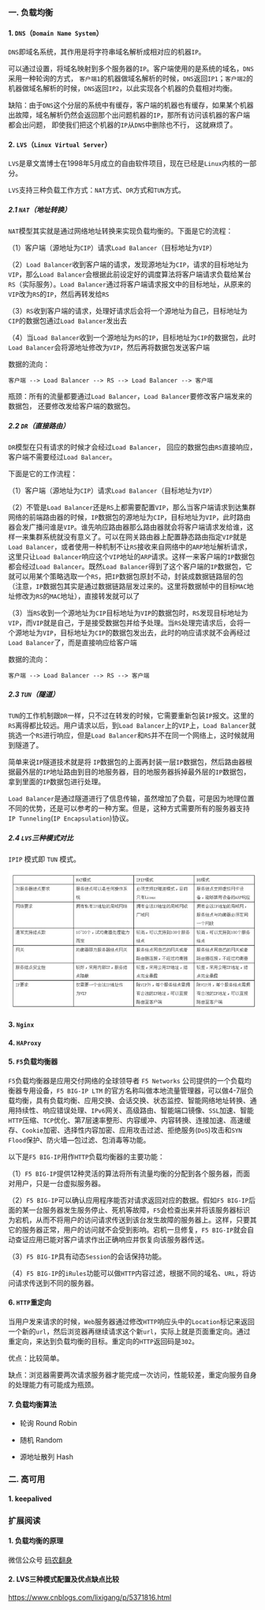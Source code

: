 ### 一. 负载均衡
#### 1. `DNS`（`Domain Name System`）
`DNS`即域名系统，其作用是将字符串域名解析成相对应的机器`IP`。

可以通过设置，将域名映射到多个服务器的`IP`。客户端使用的是系统的域名，`DNS`采用一种轮询的方式， `客户端1`的机器做域名解析的时候，`DNS`返回`IP1`；`客户端2`的机器做域名解析的时候，`DNS`返回`IP2`，以此实现各个机器的负载相对均衡。

缺陷：由于`DNS`这个分层的系统中有缓存，客户端的机器也有缓存，如果某个机器出故障，域名解析仍然会返回那个出问题机器的`IP`，那所有访问该机器的客户端都会出问题， 即使我们把这个机器的`IP`从`DNS`中删除也不行， 这就麻烦了。

#### 2. `LVS`（`Linux Virtual Server`）
`LVS`是章文嵩博士在1998年5月成立的自由软件项目，现在已经是`Linux`内核的一部分。

`LVS`支持三种负载工作方式：`NAT`方式、`DR`方式和`TUN`方式。

##### 2.1 `NAT`（地址转换）
`NAT`模型其实就是通过网络地址转换来实现负载均衡的。下面是它的流程：

（1）客户端（源地址为`CIP`）请求`Load Balancer`（目标地址为`VIP`）

（2）`Load Balancer`收到客户端的请求，发现源地址为`CIP`，请求的目标地址为`VIP`，那么`Load Balancer`会根据此前设定好的调度算法将客户端请求负载给某台`RS`（实际服务）。`Load Balancer`通过将客户端请求报文中的目标地址，从原来的`VIP`改为`RS`的`IP`，然后再转发给`RS`

（3）`RS`收到客户端的请求，处理好请求后会将一个源地址为自己，目标地址为`CIP`的数据包通过`Load Balancer`发出去

（4）当`Load Balancer`收到一个源地址为`RS`的`IP`，目标地址为`CIP`的数据包，此时`Load Balancer`会将源地址修改为`VIP`，然后再将数据包发送客户端

数据的流向：
```
客户端 --> Load Balancer --> RS --> Load Balancer --> 客户端
```

瓶颈：所有的流量都要通过`Load Balancer`，`Load Balancer`要修改客户端发来的数据包， 还要修改发给客户端的数据包。

##### 2.2 `DR`（直接路由）
`DR`模型在只有请求的时候才会经过`Load Balancer`， 回应的数据包由`RS`直接响应，客户端不需要经过`Load Balancer`。

下面是它的工作流程：

（1）客户端（源地址为`CIP`）请求`Load Balancer`（目标地址为`VIP`）

（2）不管是`Load Balancer`还是`RS`上都需要配置`VIP`，那么当客户端请求到达集群网络的前端路由器的时候，`IP`数据包的源地址为`CIP`，目标地址为`VIP`，此时路由器会发广播问谁是`VIP`。谁先响应路由器那么路由器就会将客户端请求发给谁，这样一来集群系统就没有意义了。可以在网关路由器上配置静态路由指定`VIP`就是`Load Balancer`，或者使用一种机制不让`RS`接收来自网络中的`ARP`地址解析请求，这里只让`Load Balancer`响应这个`VIP`地址的`ARP`请求。这样一来客户端的`IP`数据包都会经过`Load Balancer`。既然`Load Balancer`得到了这个客户端的`IP`数据包，它就可以用某个策略选取一个`RS`，把`IP`数据包原封不动，封装成数据链路层的包（注意，`IP`数据包其实是通过数据链路层发过来的。这里将数据帧中的目标`MAC`地址修改为`RS`的`MAC`地址），直接转发就可以了


（3）当`RS`收到一个源地址为`CIP`目标地址为`VIP`的数据包时，`RS`发现目标地址为`VIP`，而`VIP`就是自己，于是接受数据包并给予处理。当`RS`处理完请求后，会将一个源地址为`VIP`，目标地址为`CIP`的数据包发出去，此时的响应请求就不会再经过`Load Balancer`了，而是直接响应给客户端

数据的流向：
```
客户端 --> Load Balancer --> RS --> 客户端
```

##### 2.3 `TUN`（隧道）
`TUN`的工作机制跟`DR`一样，只不过在转发的时候，它需要重新包装`IP`报文。这里的`RS`离得都比较远。用户请求以后，到`Load Balancer`上的`VIP`上，`Load Balancer`就挑选一个`RS`进行响应，但是`Load Balancer`和`RS`并不在同一个网络上，这时候就用到隧道了。

简单来说`IP`隧道技术就是将 `IP`数据包的上面再封装一层`IP`数据包，然后路由器根据最外层的`IP`地址路由到目的地服务器，目的地服务器拆掉最外层的`IP`数据包，拿到里面的`IP`数据包进行处理。

`Load Balancer`是通过隧道进行了信息传输，虽然增加了负载，可是因为地理位置不同的优势，还是可以参考的一种方案。但是，这种方式需要所有的服务器支持`IP Tunneling`(`IP Encapsulation`)协议。

##### 2.4 `LVS`三种模式对比
`IPIP` 模式即 `TUN` 模式。

![](../photo/LVS.jpg)

#### 3. `Nginx`

#### 4. `HAProxy`

#### 5. ``F5``负载均衡器
`F5`负载均衡器是应用交付网络的全球领导者 `F5 Networks` 公司提供的一个负载均衡器专用设备，`F5 BIG-IP LTM` 的官方名称叫做本地流量管理器，可以做4-7层负载均衡，具有负载均衡、应用交换、会话交换、状态监控、智能网络地址转换、通用持续性、响应错误处理、`IPv6`网关、高级路由、智能端口镜像、`SSL`加速、智能`HTTP`压缩、`TCP`优化、第7层速率整形、内容缓冲、内容转换、连接加速、高速缓存、`Cookie`加密、选择性内容加密、应用攻击过滤、拒绝服务(`DoS`)攻击和`SYN Flood`保护、防火墙—包过滤、包消毒等功能。

以下是`F5 BIG-IP`用作`HTTP`负载均衡器的主要功能：

（1）`F5 BIG-IP`提供12种灵活的算法将所有流量均衡的分配到各个服务器，而面对用户，只是一台虚拟服务器。

（2）`F5 BIG-IP`可以确认应用程序能否对请求返回对应的数据。假如`F5 BIG-IP`后面的某一台服务器发生服务停止、死机等故障，`F5`会检查出来并将该服务器标识为宕机，从而不将用户的访问请求传送到该台发生故障的服务器上。这样，只要其它的服务器正常，用户的访问就不会受到影响。宕机一旦修复，`F5 BIG-IP`就会自动查证应用已能对客户请求作出正确响应并恢复向该服务器传送。

（3）`F5 BIG-IP`具有动态`Session`的会话保持功能。

（4）`F5 BIG-IP`的`iRules`功能可以做`HTTP`内容过滤，根据不同的域名、`URL`，将访问请求传送到不同的服务器。

#### 6. `HTTP`重定向
当用户发来请求的时候，`Web`服务器通过修改`HTTP`响应头中的`Location`标记来返回一个新的`url`，然后浏览器再继续请求这个新`url`，实际上就是页面重定向。通过重定向，来达到负载均衡的目标。重定向的`HTTP`返回码是`302`。

优点：比较简单。

缺点：浏览器需要两次请求服务器才能完成一次访问，性能较差，重定向服务自身的处理能力有可能成为瓶颈。

#### 7. 负载均衡算法

+ 轮询 Round Robin

+ 随机 Random

+ 源地址散列 Hash

### 二. 高可用
#### 1. keepalived

### 扩展阅读
#### 1. 负载均衡的原理
微信公众号 [码农翻身](https://mp.weixin.qq.com/s?__biz=MzAxOTc0NzExNg==&mid=2665514539&idx=1&sn=e36b47d93396844bb1a46c82c9b65df7&chksm=80d67e68b7a1f77e80052ea57e4676ea79c5c53b49a038f597ee99dba54ad15d2abdfe36433c&mpshare=1&scene=1&srcid=08140yFzvlCA8KMMUIW3gtTH#rd)

#### 2. LVS三种模式配置及优点缺点比较
https://www.cnblogs.com/lixigang/p/5371816.html
